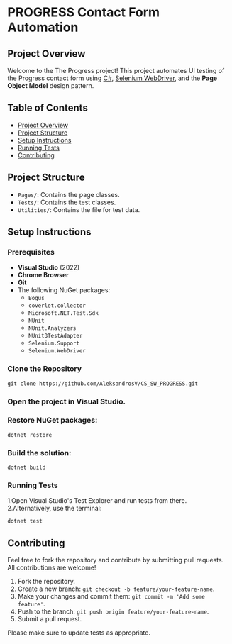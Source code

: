 
# PROGRESS Contact Form Automation

## Project Overview

Welcome to the The Progress project! This project automates UI testing of the Progress contact form using [C#](https://dotnet.microsoft.com/en-us/languages/csharp), [Selenium WebDriver](https://www.selenium.dev/documentation/webdriver/), and the **Page Object Model** design pattern.

## Table of Contents

- [Project Overview](#project-overview)
- [Project Structure](#project-structure)
- [Setup Instructions](#setup-instructions)
- [Running Tests](#running-tests)
- [Contributing](#contributing)

## Project Structure

- `Pages/`: Contains the page classes.
- `Tests/`: Contains the test classes.
- `Utilities/`: Contains the file for test data.

## Setup Instructions

### Prerequisites

- **Visual Studio** (2022)
- **Chrome Browser**
- **Git**
- The following NuGet packages:
  - `Bogus`
  - `coverlet.collector`
  - `Microsoft.NET.Test.Sdk`
  - `NUnit`
  - `NUnit.Analyzers`
  - `NUnit3TestAdapter`
  - `Selenium.Support`
  - `Selenium.WebDriver`

### Clone the Repository

`git clone https://github.com/AleksandrosV/CS_SW_PROGRESS.git`

### Open the project in Visual Studio.

### Restore NuGet packages:

`dotnet restore`

### Build the solution:

`dotnet build`

### Running Tests

1.Open Visual Studio's Test Explorer and run tests from there.
2.Alternatively, use the terminal:

`dotnet test`

## Contributing

Feel free to fork the repository and contribute by submitting pull requests. All contributions are welcome!

1. Fork the repository.
2. Create a new branch: `git checkout -b feature/your-feature-name`.
3. Make your changes and commit them: `git commit -m 'Add some feature'`.
4. Push to the branch: `git push origin feature/your-feature-name`.
5. Submit a pull request.

Please make sure to update tests as appropriate.
